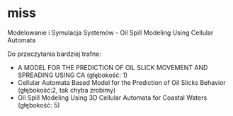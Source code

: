 # miss
Modelowanie i Symulacja Systemów - Oil Spill Modeling Using Cellular Automata

Do przeczytania bardziej trafne:
* A MODEL FOR THE PREDICTION OF OIL SLICK MOVEMENT AND SPREADING USING CA (głębokość: 1)
* Cellular Automata Based Model for the Prediction of Oil Slicks Behavior (głębokość:2, tak chyba zrobimy)
* Oil Spill Modeling Using 3D Cellular Automata for Coastal Waters (głębokość: 5)
